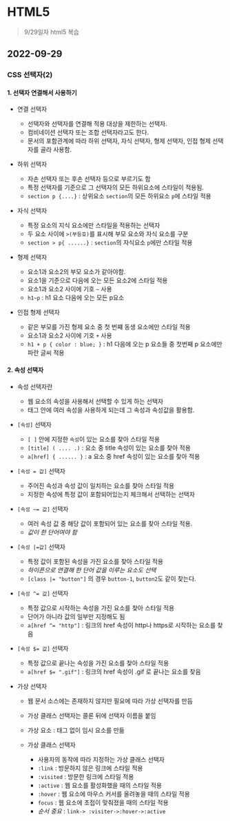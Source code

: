 # HTML5

> 9/29일자 html5 복습

## 2022-09-29

### CSS 선택자(2)

#### 1. 선택자 연결해서 사용하기

- 연결 선택자

  - 선택자와 선택자를 연결해 적용 대상을 제한하는 선택자.
  - 컴비네이션 선택자 또는 조합 선택자라고도 한다.
  - 문서의 포함관계에 따라 하위 선택자, 자식 선택자, 형제 선택자, 인접 형제 선택자를 골라 사용함.

- 하위 선택자

  - 자손 선택자 또는 후손 선택자 등으로 부르기도 함
  - 특정 선택자를 기준으로 그 선택자의 모든 하위요소에 스타일이 적용됨.
  - `section p {....}` : 상위요소 `section`의 모든 하위요소 `p`에 스타일 적용

- 자식 선택자

  - 특정 요소의 지식 요소에만 스타일을 적용하는 선택자
  - 두 요소 사이에 `>(부등호)`를 표시해 부모 요소와 자식 요소를 구분
  - `section > p{ ......}` : `section`의 자식요소 `p`에만 스타일 적용

- 형제 선택자

  - 요소1과 요소2의 부모 요소가 같아야함.
  - 요소1을 기준으로 다음에 오는 모든 요소2에 스타일 적용
  - 요소1과 요소2 사이에 기호 `~` 사용
  - `h1~p` : h1 요소 다음에 오는 모든 p요소

- 인접 형제 선택자
  - 같은 부모를 가진 형제 요소 중 첫 번쨰 동생 요소에만 스타일 적용
  - 요소1과 요소2 사이에 기호 `+` 사용
  - `h1 + p { color : blue; }` : h1 다음에 오는 p 요소들 중 첫번째 p 요소에만 파란 글씨 적용

#### 2. 속성 선택자

- 속성 선택자란

  - 웹 요소의 속성을 사용해서 선택할 수 있게 하는 선택자
  - 태그 안에 여러 속성을 사용하게 되는데 그 속성과 속성값을 활용함.

- `[속성]` 선택자
  - `[ ]` 안에 지정한 `속성`이 있는 요소를 찾아 스타일 적용
  - `[title] ( .... .)` : 요소 중 title 속성이 있는 요소를 찾아 적용
  - `a[href] { ...... }` : a 요소 중 href 속성이 있는 요소를 찾아 적용
- `[속성 = 값]` 선택자
  - 주어진 속성과 속성 값이 일치하는 요소를 찾아 스타일 적용
  - 지정한 속성에 특정 값이 포함되어있는지 체크해서 선택하는 선택자
- `[속성 ~= 값]` 선택자
  - 여러 속성 값 중 해당 값이 포함되어 있는 요소를 찾아 스타일 적용.
  - _값이 한 단어여야 함_
- `[속성 |=값]` 선택자

  - 특정 값이 포함된 속성을 가진 요소를 찾아 스타일 적용
  - _하이픈으로 연결해 한 단어 값을 이루는 요소도 선택_
  - `[class |= "button"]` 의 경우 `button-1`, `button2`도 같이 찾는다.

- `[속성 ^= 값]` 선택자
  - 특정 값으로 시작하는 속성을 가진 요소를 찾아 스타일 적용
  - 단어가 아니라 값의 일부만 지정해도 됨
  - `a[href ^= "http"]` : 링크의 href 속성이 http나 https로 시작하는 요소를 찾음
- `[속성 $= 값]` 선택자

  - 특정 값으로 끝나는 속성을 가진 요소를 찾아 스타일 적용
  - `a[href $= ".gif"]` : 링크의 href 속성이 .gif 로 끝나는 요소를 찾음

- 가상 선택자

  - 웹 문서 소스에는 존재하지 않지만 필요에 따라 가상 선택자를 만듬
  - 가상 클래스 선택자는 콜론 뒤에 선택자 이름을 붙임
  - 가상 요소 : 태그 없이 임시 요소를 만듦

  - 가상 클래스 선택자
    - 사용자의 동작에 따라 지정하는 가상 클래스 선택자
    - `:link` : 방문하지 않은 링크에 스타일 적용
    - `:visited` : 방문한 링크에 스타일 적용
    - `:active` : 웹 요소를 활성화했을 때의 스타일 적용
    - `:hover` : 웹 요소에 마우스 커서를 올려놓을 때의 스타일 적용
    - `focus` : 웹 요소에 초접이 맞춰졌을 때의 스타일 적용
    - _순서 중요_ : `link-> :visiter->:hover->:active`
